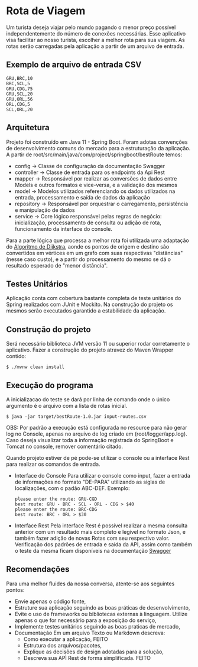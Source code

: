 # Rota de Viagem #

Um turista deseja viajar pelo mundo pagando o menor preço possível independentemente do número de conexões necessárias.
Esse aplicativo visa facilitar ao nosso turista, escolher a melhor rota para sua viagem.
As rotas serão carregadas pela aplicação a partir de um arquivo de entrada.


## Exemplo de arquivo de entrada CSV ##
```csv
GRU,BRC,10
BRC,SCL,5
GRU,CDG,75
GRU,SCL,20
GRU,ORL,56
ORL,CDG,5
SCL,ORL,20
```


## Arquitetura ##
Projeto foi construído em Java 11 - Spring Boot.
Foram adotas convenções de desenvolvimento comuns do mercado para a estruturação da aplicação.
A partir de root/src/main/java/com/project/springboot/bestRoute temos:
- config -> Classe de configuração da documentação Swagger
- controller -> Classe de entrada para os endpoints da Api Rest
- mapper -> Responsável por realizar as conversões de dados entre Models e outros formatos e vice-versa, e a validação dos mesmos
- model -> Modelos utilizados referenciando os dados utilizados na entrada, processamento e saída de dados da aplicação
- repository -> Responsável por orquestrar o carregamento, persistência e manipulação de dados
- service -> Core lógico responsável pelas regras de negócio: inicialização, processamento de consulta ou adição de rota, funcionamento da interface do console.

Para a parte lógica que processa a melhor rota foi utilizada uma adaptação do [Algoritmo de Dijkstra](https://pt.wikipedia.org/wiki/Algoritmo_de_Dijkstra), aonde os pontos de origem e destino são convertidos em vértices em um grafo com suas respectivas "distâncias" (nesse caso custo), e a partir do processamento do mesmo se dá o resultado esperado de "menor distância". 



## Testes Unitários ## 
Aplicação conta com cobertura bastante completa de teste unitários do Spring realizados com JUnit e Mockito.
Na construção do projeto os mesmos serão executados garantido a estabilidade da aplicação.



## Construção do projeto ##
Será necessário biblioteca JVM versão 11 ou superior rodar corretamente o aplicativo.
Fazer a construção do projeto atravez do Maven Wrapper contido:
```shell
$ ./mvnw clean install
```


## Execução do programa ##
A inicializacao do teste se dará por linha de comando onde o único argumento é o arquivo com a lista de rotas inicial.
```shell
$ java -jar target/bestRoute-1.0.jar input-routes.csv
```
OBS: Por padrão a execução está configurada no resource para não gerar log no Console, apenas no arquivo de log criado em (root/logger/app.log). Caso deseja visualizar toda a informação registrada do SpringBoot e Tomcat no console, remover comentário citado.

Quando projeto estiver de pé pode-se utilizar o console ou a interface Rest para realizar os comandos de entrada.

- Interface do Console
Para utilizar o console como input, fazer a entrada de informações no formato "DE-PARA" utilizando as siglas de localizações, com o padão ABC-DEF.
Exemplo:
  ```shell
  please enter the route: GRU-CGD
  best route: GRU - BRC - SCL - ORL - CDG > $40
  please enter the route: BRC-CDG
  best route: BRC - ORL > $30
  ``` 
  
- Interface Rest
Pela interface Rest é possível realizar a mesma consulta anterior com um resultado mais completo e legível no formato Json, e
também fazer adição de novas Rotas com seu respectivo valor.
Verificação dos padrões de entrada e saída da API, assim como também o teste da mesma ficam disponíveis na documentação [Swagger](http://localhost:8080/swagger-ui.html)



## Recomendações ##
Para uma melhor fluides da nossa conversa, atente-se aos seguintes pontos:

* Envie apenas o código fonte,
* Estruture sua aplicação seguindo as boas práticas de desenvolvimento,
* Evite o uso de frameworks ou bibliotecas externas à linguagem. Utilize apenas o que for necessário para a exposição do serviço,
* Implemente testes unitários seguindo as boas praticas de mercado,
* Documentação
  Em um arquivo Texto ou Markdown descreva:
  * Como executar a aplicação, FEITO
  * Estrutura dos arquivos/pacotes,
  * Explique as decisões de design adotadas para a solução,
  * Descreva sua APÌ Rest de forma simplificada. FEITO

